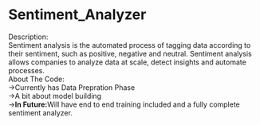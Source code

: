 # Sentiment_Analyzer
Description:<br>
Sentiment analysis is the automated process of tagging data according to their sentiment, such as positive, negative and neutral. Sentiment analysis allows companies to analyze data at scale, detect insights and automate processes.
<br>About The Code:<br>
->Currently has Data Prepration Phase<br>
->A bit about model building<br>
-><b>In Future:</b>Will have end to end training included and a fully complete sentiment analyzer.<br>
